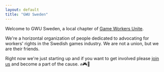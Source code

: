 ```yaml
---
layout: default
title: "GWU Sweden"
---
```


Welcome to GWU Sweden, a local chapter of <a href="https://www.gameworkersunite.org/">Game Workers Unite</a>.

We're a horizontal organization of people dedicated to advocating for workers' rights in the Swedish games industry. We are not a union, but we are their friends.

Right now we're just starting up and if you want to get involved please <a href="/join.html">join us</a> and become a part of the cause. ✊🎮🦙

